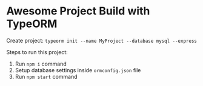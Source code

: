 # Awesome Project Build with TypeORM
Create project: 
`typeorm init --name MyProject --database mysql --express`

Steps to run this project:

1. Run `npm i` command
2. Setup database settings inside `ormconfig.json` file
3. Run `npm start` command

